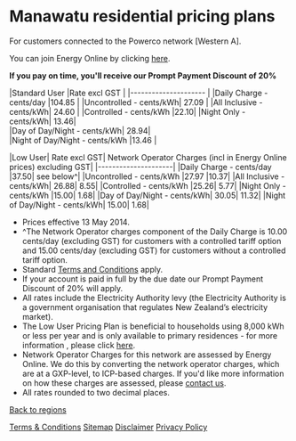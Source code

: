 # Manawatu residential pricing plans
For customers connected to the Powerco network [Western A].


You can join Energy Online by clicking [here](http://www.energyonline.co.nz/Default.aspx?tabid=98).

**If you pay on time, you'll receive our Prompt Payment Discount of 20%**


|Standard User	|Rate excl GST	|
|--------------------- |
|Daily Charge - cents/day	|104.85	|
|Uncontrolled - cents/kWh|	27.09	|
|All Inclusive - cents/kWh|	24.60	|
|Controlled - cents/kWh	|22.10|	
|Night Only - cents/kWh|	13.46|	
|Day of Day/Night - cents/kWh|	28.94|	
|Night of Day/Night - cents/kWh	|13.46	|

 

|Low User|	Rate excl GST|	Network Operator Charges (incl in Energy Online prices) excluding GST|
|---------------------|
|Daily Charge - cents/day	|37.50|	see below^|
|Uncontrolled - cents/kWh	|27.97	|10.37|
|All Inclusive - cents/kWh|	26.88|	8.55|
|Controlled - cents/kWh	|25.26|	5.77|
|Night Only - cents/kWh	|15.00|	1.68|
|Day of Day/Night - cents/kWh|	30.05|	11.32|
|Night of Day/Night - cents/kWh|	15.00|	1.68|


- Prices effective 13 May 2014.
- ^The Network Operator charges component of the Daily Charge is 10.00 cents/day (excluding GST) for customers with a controlled tariff option and 15.00 cents/day (excluding GST) for customers without a controlled tariff option.
- Standard [Terms and Conditions](http://www.energyonline.co.nz/Default.aspx?tabid=169) apply.
- If your account is paid in full by the due date our Prompt Payment Discount of 20% will apply.
- All rates include the Electricity Authority levy (the Electricity Authority is a government organisation that regulates New Zealand’s electricity market).
- The Low User Pricing Plan is beneficial to households using 8,000 kWh or less per year and is only available to primary residences - for more information , please click [here](http://www.energyonline.co.nz/Default.aspx?tabid=148).
- Network Operator Charges for this network are assessed by Energy Online.  We do this by converting the network operator charges, which are at a GXP-level, to ICP-based charges.  If you'd like more information on how these charges are assessed, please [contact us](http://www.energyonline.co.nz/Default.aspx?tabid=66).
- All rates rounded to two decimal places.


[Back to regions](http://www.energyonline.co.nz/residential/pricing_plans/residential_electricity_pricing_plans)

[Terms & Conditions](http://www.energyonline.co.nz/terms)
[Sitemap](http://www.energyonline.co.nz/home/site_map)
[Disclaimer](http://www.energyonline.co.nz/home/site_map/disclaimer)
[Privacy Policy](http://www.energyonline.co.nz/home/site_map/privacy_policy)
